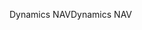 <span data-ttu-id="c251c-101">Dynamics NAV</span><span class="sxs-lookup"><span data-stu-id="c251c-101">Dynamics NAV</span></span>
